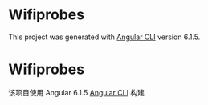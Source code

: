 # Wifiprobes

This project was generated with [Angular CLI](https://github.com/angular/angular-cli) version 6.1.5.

# Wifiprobes

该项目使用 Angular 6.1.5 [Angular CLI](https://github.com/angular/angular-cli) 构建 

